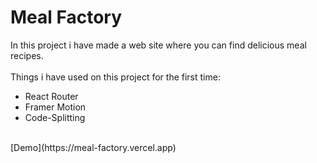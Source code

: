 <h1>Meal Factory</h1>

In this project i have made a web site where you can find delicious meal recipes.</br></br>
Things i have used on this project for the first time:
- React Router
- Framer Motion
- Code-Splitting

</br>
[Demo](https://meal-factory.vercel.app)
